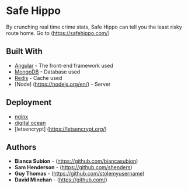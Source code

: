 # Safe Hippo

By crunching real time crime stats, Safe Hippo can tell you the least risky route home.
Go to (https://safehippo.com/)

## Built With

* [Angular](http://www.dropwizard.io/1.0.2/docs/) - The front-end framework used
* [MongoDB](https://maven.apache.org/) - Database used
* [Redis](http://redis.io/) - Cache used
* [Node] (https://nodejs.org/en/) - Server

## Deployment
* [nginx](https://www.nginx.com/resources/wiki/)
* [digital ocean](https://www.digitalocean.com/)
* [letsencrypt] (https://letsencrypt.org/)


## Authors

* **Bianca Subion** - (https://github.com/biancasubion)
* **Sam Henderson** - (https://github.com/shenders)
* **Guy Thomas** - (https://github.com/stolemyusername)
* **David Minehan** - (https://github.com/)


